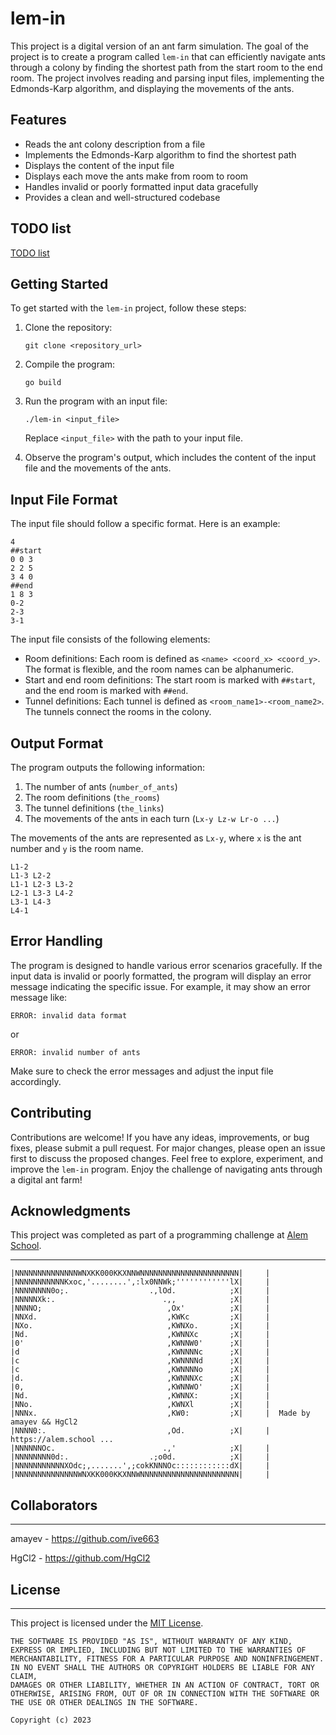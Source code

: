 # lem-in

This project is a digital version of an ant farm simulation. The goal of the project is to create a program called `lem-in` that can efficiently navigate ants through a colony by finding the shortest path from the start room to the end room. The project involves reading and parsing input files, implementing the Edmonds-Karp algorithm, and displaying the movements of the ants.

## Features

- Reads the ant colony description from a file
- Implements the Edmonds-Karp algorithm to find the shortest path
- Displays the content of the input file
- Displays each move the ants make from room to room
- Handles invalid or poorly formatted input data gracefully
- Provides a clean and well-structured codebase

## TODO list

[TODO list](TODO.md)

## Getting Started

To get started with the `lem-in` project, follow these steps:

1. Clone the repository:
   ```
   git clone <repository_url>
   ```

2. Compile the program:
   ```
   go build
   ```

3. Run the program with an input file:
   ```
   ./lem-in <input_file>
   ```

   Replace `<input_file>` with the path to your input file.

4. Observe the program's output, which includes the content of the input file and the movements of the ants.

## Input File Format

The input file should follow a specific format. Here is an example:

```
4
##start
0 0 3
2 2 5
3 4 0
##end
1 8 3
0-2
2-3
3-1
```

The input file consists of the following elements:

- Room definitions: Each room is defined as `<name> <coord_x> <coord_y>`. The format is flexible, and the room names can be alphanumeric.
- Start and end room definitions: The start room is marked with `##start`, and the end room is marked with `##end`.
- Tunnel definitions: Each tunnel is defined as `<room_name1>-<room_name2>`. The tunnels connect the rooms in the colony.

## Output Format

The program outputs the following information:

1. The number of ants (`number_of_ants`)
2. The room definitions (`the_rooms`)
3. The tunnel definitions (`the_links`)
4. The movements of the ants in each turn (`Lx-y Lz-w Lr-o ...`)

The movements of the ants are represented as `Lx-y`, where `x` is the ant number and `y` is the room name.

```
L1-2
L1-3 L2-2
L1-1 L2-3 L3-2
L2-1 L3-3 L4-2
L3-1 L4-3
L4-1
```

## Error Handling

The program is designed to handle various error scenarios gracefully. If the input data is invalid or poorly formatted, the program will display an error message indicating the specific issue. For example, it may show an error message like:

```
ERROR: invalid data format
```

or

```
ERROR: invalid number of ants
```

Make sure to check the error messages and adjust the input file accordingly.

## Contributing

Contributions are welcome! If you have any ideas, improvements, or bug fixes, please submit a pull request. For major changes, please open an issue first to discuss the proposed changes. Feel free to explore, experiment, and improve the `lem-in` program. Enjoy the challenge of navigating ants through a digital ant farm!

## Acknowledgments

This project was completed as part of a programming challenge at [Alem School](https://alem.school).

---
	|NNNNNNNNNNNNNNWNXKK000KKXNNWNNNNNNNNNNNNNNNNNNNNNN|     |
	|NNNNNNNNNNNKxoc,'........',:lx0NNWk;''''''''''''lX|     |	
	|NNNNNNNN0o;.                  .,lOd.            ;X|     |  
	|NNNNNXk:.                        .,,            ;X|     |  
	|NNNNO;                            ,Ox'          ;X|     |  
	|NNXd.                             ,KWKc         ;X|     |  
	|NXo.                              ,KWNXo.       ;X|     |	
	|Nd.                               ,KWNNXc       ;X|     |	
	|0'                                ,KWNNW0'      ;X|     |  
	|d                                 ,KWNNNNc      ;X|     |  
	|c                                 ,KWNNNNd      ;X|     |  
	|c                                 ,KWNNNNo      ;X|     |  
	|d.                                ,KWNNNXc      ;X|     |  
	|0,                                ,KWNNWO'      ;X|     |  
	|Nd.                               ,KWNNX:       ;X|     |  
	|NNo.                              ,KWNXl        ;X|     |  
	|NNNx.                             ,KW0:         ;X|     |	Made by amayev && HgCl2
	|NNNN0:.                           ,Od.          ;X|     |  https://alem.school ...
	|NNNNNNOc.                        .,'            ;X|     |
	|NNNNNNNN0d:.                  .;o0d.            ;X|     |
	|NNNNNNNNNNNXOdc;,.......',;cokKNNNOc::::::::::::dX|     |
	|NNNNNNNNNNNNNNWNXKK000KKXNNWNNNNNNNNNNNNNNNNNNNNNN|     |

## Collaborators
---
 amayev - https://github.com/ive663

 HgCl2  - https://github.com/HgCl2
## License
---

This project is licensed under the [MIT License](LICENSE).
```
THE SOFTWARE IS PROVIDED "AS IS", WITHOUT WARRANTY OF ANY KIND, 
EXPRESS OR IMPLIED, INCLUDING BUT NOT LIMITED TO THE WARRANTIES OF 
MERCHANTABILITY, FITNESS FOR A PARTICULAR PURPOSE AND NONINFRINGEMENT. 
IN NO EVENT SHALL THE AUTHORS OR COPYRIGHT HOLDERS BE LIABLE FOR ANY CLAIM, 
DAMAGES OR OTHER LIABILITY, WHETHER IN AN ACTION OF CONTRACT, TORT OR 
OTHERWISE, ARISING FROM, OUT OF OR IN CONNECTION WITH THE SOFTWARE OR 
THE USE OR OTHER DEALINGS IN THE SOFTWARE. 

Copyright (c) 2023
```